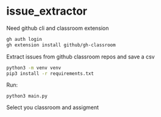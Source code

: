 # issue_extractor

Need github cli and classroom extension

```bash
gh auth login
gh extension install github/gh-classroom
```

Extract issues from github classroom repos and save a csv

```bash
python3 -m venv venv
pip3 install -r requirements.txt
```

Run:

```
python3 main.py
```

Select you classroom and assigment 

